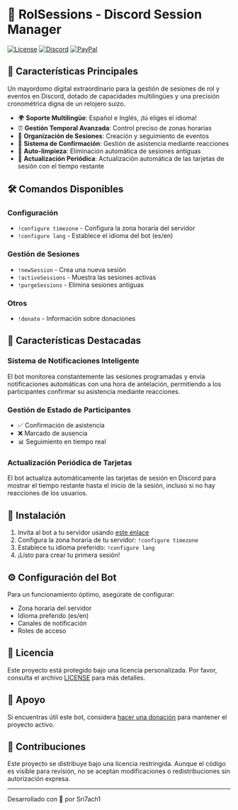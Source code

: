 # 🎲 RolSessions - Discord Session Manager

[![License](https://img.shields.io/badge/license-Custom-red.svg)](LICENSE)
[![Discord](https://img.shields.io/badge/Discord-Add%20Bot-7289DA.svg)](https://discord.com/oauth2/authorize?client_id=1313118498133905439)
[![PayPal](https://img.shields.io/badge/PayPal-Donate-blue.svg)](https://paypal.me/i7ach1)

## 🌟 Características Principales

Un mayordomo digital extraordinario para la gestión de sesiones de rol y eventos en Discord, dotado de capacidades multilingües y una precisión cronométrica digna de un relojero suizo.

- 🌍 **Soporte Multilingüe**: Español e Inglés, ¡tú eliges el idioma!
- ⏰ **Gestión Temporal Avanzada**: Control preciso de zonas horarias
- 📅 **Organización de Sesiones**: Creación y seguimiento de eventos
- 👥 **Sistema de Confirmación**: Gestión de asistencia mediante reacciones
- 🧹 **Auto-limpieza**: Eliminación automática de sesiones antiguas
- 🔄 **Actualización Periódica**: Actualización automática de las tarjetas de sesión con el tiempo restante

## 🛠️ Comandos Disponibles

### Configuración
- `!configure timezone` - Configura la zona horaria del servidor
- `!configure lang` - Establece el idioma del bot (es/en)

### Gestión de Sesiones
- `!newSession` - Crea una nueva sesión
- `!activeSessions` - Muestra las sesiones activas
- `!purgeSessions` - Elimina sesiones antiguas

### Otros
- `!donate` - Información sobre donaciones

## 🎯 Características Destacadas

### Sistema de Notificaciones Inteligente
El bot monitorea constantemente las sesiones programadas y envía notificaciones automáticas con una hora de antelación, permitiendo a los participantes confirmar su asistencia mediante reacciones.

### Gestión de Estado de Participantes
- ✅ Confirmación de asistencia
- ❌ Marcado de ausencia
- 📊 Seguimiento en tiempo real

### Actualización Periódica de Tarjetas
El bot actualiza automáticamente las tarjetas de sesión en Discord para mostrar el tiempo restante hasta el inicio de la sesión, incluso si no hay reacciones de los usuarios.

## 🚀 Instalación

1. Invita al bot a tu servidor usando [este enlace](https://discord.com/oauth2/authorize?client_id=1313118498133905439)
2. Configura la zona horaria de tu servidor: `!configure timezone`
3. Establece tu idioma preferido: `!configure lang`
4. ¡Listo para crear tu primera sesión!

## ⚙️ Configuración del Bot

Para un funcionamiento óptimo, asegúrate de configurar:

- Zona horaria del servidor
- Idioma preferido (es/en)
- Canales de notificación
- Roles de acceso

## 📜 Licencia

Este proyecto está protegido bajo una licencia personalizada. Por favor, consulta el archivo [LICENSE](LICENSE) para más detalles.

## 💝 Apoyo

Si encuentras útil este bot, considera [hacer una donación](https://paypal.me/i7ach1) para mantener el proyecto activo.

## 🤝 Contribuciones

Este proyecto se distribuye bajo una licencia restringida. Aunque el código es visible para revisión, no se aceptan modificaciones o redistribuciones sin autorización expresa.

---
Desarrollado con 💖 por Sri7ach1